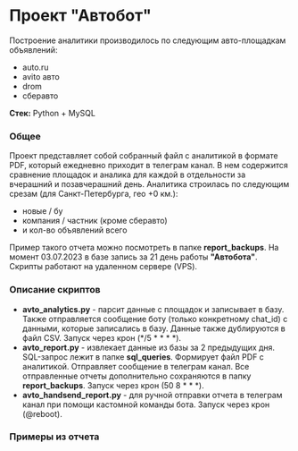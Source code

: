 # Проект "Автобот"

Построение аналитики производилось по следующим авто-площадкам объявлений:
- auto.ru
- avito авто
- drom
- сберавто

**Стек:** Python + MySQL

### Общее
Проект представляет собой собранный файл с аналитикой в формате PDF, который ежедневно приходит в телеграм канал.
В нем содержится сравнение площадок и аналика для каждой в отдельности за вчерашний и позавчерашний день.
Аналитика строилась по следующим срезам (для Санкт-Петербурга, гео +0 км.):

- новые / бу
- компания / частник (кроме сберавто)
- и кол-во объявлений всего

Пример такого отчета можно посмотреть в папке **report_backups**.
На момент 03.07.2023 в базе запись за 21 день работы **"Автобота"**.
Скрипты работают на удаленном сервере (VPS).

### Описание скриптов
- **avto_analytics.py** - парсит данные с площадок и записывает в базу. Также отправляется сообщение боту (только конкретному chat_id) с данными, которые записались в базу. Данные также дублируются в файл CSV. Запуск через крон (*/5 * * * *).
- **avto_report.py** - извлекает данные из базы за 2 предыдущих дня. SQL-запрос лежит в папке **sql_queries**. Формирует файл PDF с аналитикой. Отправляет сообщение в телеграм канал. Все отправленные отчеты дополнительно сохраняются в папку **report_backups**. Запуск через крон (50 8 * * *).
- **avto_handsend_report.py** - для ручной отправки отчета в телеграм канал при помощи кастомной команды бота. Запуск через крон (@reboot).

### Примеры из отчета
